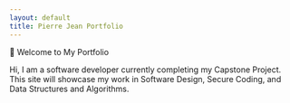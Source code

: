 ```yaml
---
layout: default
title: Pierre Jean Portfolio
---
```

👋 Welcome to My Portfolio

Hi, I am a software developer currently completing my Capstone Project.
This site will showcase my work in Software Design, Secure Coding, and Data Structures and Algorithms.


